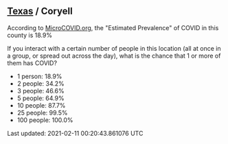 
## [Texas](/united-states/texas) / Coryell

According to [MicroCOVID.org](http://microcovid.org),
the "Estimated Prevalence" of COVID in this county is 18.9%

If you interact with a certain number of people in this location
(all at once in a group, or spread out across the day), what is the chance that
1 or more of them has COVID?

- 1 person: 18.9%
- 2 people: 34.2%
- 3 people: 46.6%
- 5 people: 64.9%
- 10 people: 87.7%
- 25 people: 99.5%
- 100 people: 100.0%

Last updated: 2021-02-11 00:20:43.861076 UTC
